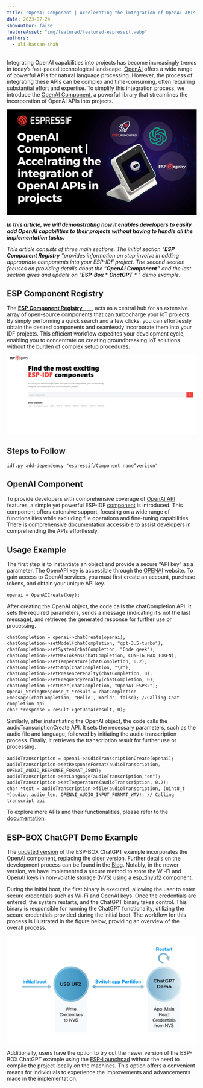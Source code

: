 ```yaml
---
title: "OpenAI Component | Accelerating the integration of OpenAI APIs in projects"
date: 2023-07-24
showAuthor: false
featureAsset: "img/featured/featured-espressif.webp"
authors:
  - ali-hassan-shah
---
```

Integrating OpenAI capabilities into projects has become increasingly trends in today’s fast-paced technological landscape. [OpenAI](https://platform.openai.com/docs/api-reference) offers a wide range of powerful APIs for natural language processing. However, the process of integrating these APIs can be complex and time-consuming, often requiring substantial effort and expertise. To simplify this integration process, we introduce the [OpenAI Component](https://github.com/espressif/esp-iot-solution/tree/master/components), a powerful library that streamlines the incorporation of OpenAI APIs into projects.

![](img/openai-1.webp)

__*In this article, we will demonstrating how it enables developers to easily add OpenAI capabilities to their projects without having to handle all the implementation tasks.*__ 

*This article consists of three main sections. The initial section “*__*ESP Component Registry*__ *”provides information on step involve in adding appropriate components into your ESP-IDF project. The second section focuses on providing details about the “*__*OpenAI Component”*__ *and the last section gives and update on “*__*ESP-Box*__ * *__*ChatGPT*__ * ” demo example.*

## ESP Component Registry

The [__ESP Component Registry__ ](https://components.espressif.com/)____ acts as a central hub for an extensive array of open-source components that can turbocharge your IoT projects. By simply performing a quick search and a few clicks, you can effortlessly obtain the desired components and seamlessly incorporate them into your IDF projects. This efficient workflow expedites your development cycle, enabling you to concentrate on creating groundbreaking IoT solutions without the burden of complex setup procedures.

![](img/openai-2.webp)

## Steps to Follow

```
idf.py add-dependency "espressif/Component name^verison"
```

## OpenAI Component

To provide developers with comprehensive coverage of [OpenAI API](https://platform.openai.com/docs/api-reference) features, a simple yet powerful ESP-IDF [component](https://components.espressif.com/components/espressif/openai) is introduced. This component offers extensive support, focusing on a wide range of functionalities while excluding file operations and fine-tuning capabilities. There is comprehensive [documentation](https://docs.espressif.com/projects/espressif-esp-iot-solution/en/latest/esp32/ai/openai.html) accessible to assist developers in comprehending the APIs effortlessly.

## Usage Example

The first step is to instantiate an object and provide a secure “API key” as a parameter. The OpenAPI key is accessible through the [OPENAI](https://openai.com/) website. To gain access to OpenAI services, you must first create an account, purchase tokens, and obtain your unique API key.

```
openai = OpenAICreate(key);
```

After creating the OpenAI object, the code calls the chatCompletion API. It sets the required parameters, sends a message (indicating it’s not the last message), and retrieves the generated response for further use or processing.

```
chatCompletion = openai->chatCreate(openai);
chatCompletion->setModel(chatCompletion, "gpt-3.5-turbo");
chatCompletion->setSystem(chatCompletion, "Code geek");
chatCompletion->setMaxTokens(chatCompletion, CONFIG_MAX_TOKEN);
chatCompletion->setTemperature(chatCompletion, 0.2);
chatCompletion->setStop(chatCompletion, "\r");
chatCompletion->setPresencePenalty(chatCompletion, 0);
chatCompletion->setFrequencyPenalty(chatCompletion, 0);
chatCompletion->setUser(chatCompletion, "OpenAI-ESP32");
OpenAI_StringResponse_t *result = chatCompletion->message(chatCompletion, "Hello!, World", false); //Calling Chat completion api
char *response = result->getData(result, 0);
```

Similarly, after instantiating the OpenAI object, the code calls the audioTranscriptionCreate API. It sets the necessary parameters, such as the audio file and language, followed by initiating the audio transcription process. Finally, it retrieves the transcription result for further use or processing.

```
audioTranscription = openai->audioTranscriptionCreate(openai);
audioTranscription->setResponseFormat(audioTranscription, OPENAI_AUDIO_RESPONSE_FORMAT_JSON);
audioTranscription->setLanguage(audioTranscription,"en");
audioTranscription->setTemperature(audioTranscription, 0.2);
char *text = audioTranscription->file(audioTranscription, (uint8_t *)audio, audio_len, OPENAI_AUDIO_INPUT_FORMAT_WAV); // Calling transcript api
```

To explore more APIs and their functionalities, please refer to the [documentation](https://docs.espressif.com/projects/espressif-esp-iot-solution/en/latest/ai/openai.html).

## ESP-BOX ChatGPT Demo Example

The [updated version](https://github.com/espressif/esp-box) of the ESP-BOX ChatGPT example incorporates the OpenAI component, replacing the [older version](https://github.com/espressif/esp-box/tree/0924e7bc2cad50d3d7ca4b0f91eef7da6934d5e6/examples/chatgpt_demo). Further details on the development process can be found in the [Blog](/unleashing-the-power-of-openai-and-esp-box-a-guide-to-fusing-chatgpt-with-espressif-socs-fba0b2d2c4f2). Notably, in the newer version, we have implemented a secure method to store the Wi-Fi and OpenAI keys in non-volatile storage (NVS) using a [esp_tinyuf2](https://components.espressif.com/components/espressif/esp_tinyuf2?from_wecom=1) component.

During the initial boot, the first binary is executed, allowing the user to enter secure credentials such as Wi-Fi and OpenAI keys. Once the credentials are entered, the system restarts, and the ChatGPT binary takes control. This binary is responsible for running the ChatGPT functionality, utilizing the secure credentials provided during the initial boot. The workflow for this process is illustrated in the figure below, providing an overview of the overall process.

![](img/openai-3.webp)

Additionally, users have the option to try out the newer version of the ESP-BOX ChatGPT example using the [ESP-Launchpad](https://espressif.github.io/esp-launchpad/?flashConfigURL=https%3A%2F%2Fraw.githubusercontent.com%2Fespressif%2Fesp-box%2Fmaster%2Flaunch.toml) without the need to compile the project locally on the machines. This option offers a convenient means for individuals to experience the improvements and advancements made in the implementation.
